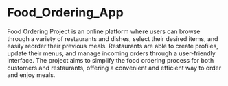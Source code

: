 # Food_Ordering_App
Food Ordering Project is an online platform where users can browse through a variety of restaurants and dishes, select their desired items, and easily reorder their previous meals. Restaurants are able to create profiles, update their menus, and manage incoming orders through a user-friendly interface. The project aims to simplify the food ordering process for both customers and restaurants, offering a convenient and efficient way to order and enjoy meals.
